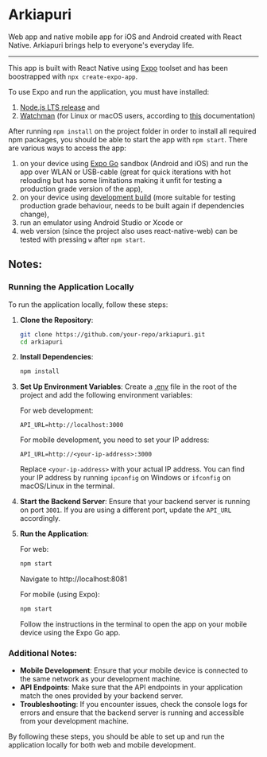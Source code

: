 # Arkiapuri

Web app and native mobile app for iOS and Android created with React Native. Arkiapuri brings help to everyone's everyday life.

---

This app is built with React Native using [Expo](https://docs.expo.dev/) toolset and has been boostrapped with `npx create-expo-app`.

To use Expo and run the application, you must have installed:

1. [Node.js LTS release](https://nodejs.org/en/) and
2. [Watchman](https://facebook.github.io/watchman/docs/install#buildinstall) (for Linux or macOS users, according to [this](https://docs.expo.dev/get-started/installation/) documentation)

After running `npm install` on the project folder in order to install all required npm packages, you should be able to start the app with `npm start`. There are various ways to access the app:

1. on your device using [Expo Go](https://expo.dev/client) sandbox (Android and iOS) and run the app over WLAN or USB-cable (great for quick iterations with hot reloading but has some limitations making it unfit for testing a production grade version of the app),
2. on your device using [development build](https://docs.expo.dev/develop/development-builds/create-a-build/) (more suitable for testing production grade behaviour, needs to be built again if dependencies change),
3. run an emulator using Android Studio or Xcode or
4. web version (since the project also uses react-native-web) can be tested with pressing `w` after `npm start`.

## Notes:

### Running the Application Locally

To run the application locally, follow these steps:

1. **Clone the Repository**:

    ```sh
    git clone https://github.com/your-repo/arkiapuri.git
    cd arkiapuri
    ```

2. **Install Dependencies**:

    ```sh
    npm install
    ```

3. **Set Up Environment Variables**:
   Create a [.env](http://_vscodecontentref_/2) file in the root of the project and add the following environment variables:

    For web development:

    ```env
    API_URL=http://localhost:3000
    ```

    For mobile development, you need to set your IP address:

    ```env
    API_URL=http://<your-ip-address>:3000
    ```

    Replace `<your-ip-address>` with your actual IP address. You can find your IP address by running `ipconfig` on Windows or `ifconfig` on macOS/Linux in the terminal.

4. **Start the Backend Server**:
   Ensure that your backend server is running on port `3001`. If you are using a different port, update the `API_URL` accordingly.

5. **Run the Application**:

    For web:

    ```sh
    npm start
    ```

    Navigate to http://localhost:8081

    For mobile (using Expo):

    ```sh
    npm start
    ```

    Follow the instructions in the terminal to open the app on your mobile device using the Expo Go app.

### Additional Notes:

- **Mobile Development**: Ensure that your mobile device is connected to the same network as your development machine.
- **API Endpoints**: Make sure that the API endpoints in your application match the ones provided by your backend server.
- **Troubleshooting**: If you encounter issues, check the console logs for errors and ensure that the backend server is running and accessible from your development machine.

By following these steps, you should be able to set up and run the application locally for both web and mobile development.
